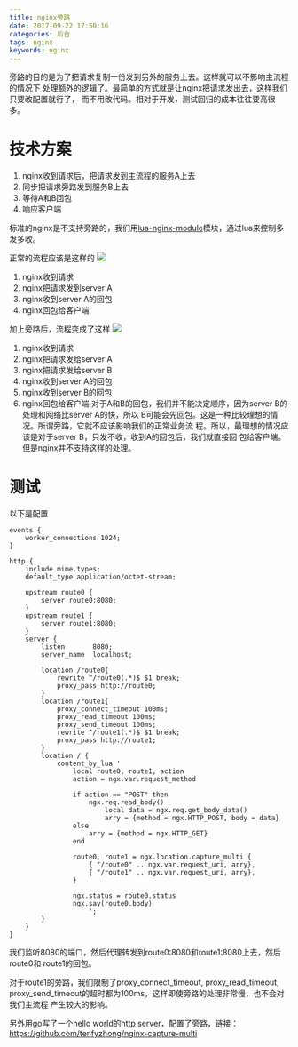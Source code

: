 ```yaml
---
title: nginx旁路
date: 2017-09-22 17:50:16
categories: 后台
tags: nginx
keywords: nginx
---
```


旁路的目的是为了把请求复制一份发到另外的服务上去。这样就可以不影响主流程的情况下
处理额外的逻辑了。最简单的方式就是让nginx把请求发出去，这样我们只要改配置就行了，
而不用改代码。相对于开发，测试回归的成本往往要高很多。

<!-- more -->

# 技术方案
1. nginx收到请求后，把请求发到主流程的服务A上去
1. 同步把请求旁路发到服务B上去
1. 等待A和B回包
1. 响应客户端

标准的nginx是不支持旁路的，我们用[lua-nginx-module][]模块，通过lua来控制多发多收。

正常的流程应该是这样的
![](https://wx3.sinaimg.cn/mw690/69472223gy1fjs9o2v1vij204g0bt3yf.jpg)
1. nginx收到请求
1. nginx把请求发到server A
1. nginx收到server A的回包
1. nginx回包给客户端

加上旁路后，流程变成了这样
![](https://wx1.sinaimg.cn/mw690/69472223gy1fjs9o3bf6dj209g0btq33.jpg)
1. nginx收到请求
1. nginx把请求发给server A
1. nginx把请求发给server B
1. nginx收到server A的回包
1. nginx收到server B的回包
1. nginx回包给客户端
对于A和B的回包，我们并不能决定顺序，因为server B的处理和网络比server A的快，所以
B可能会先回包。这是一种比较理想的情况。所谓旁路，它就不应该影响我们的正常业务流
程。所以，最理想的情况应该是对于server B，只发不收，收到A的回包后，我们就直接回
包给客户端。但是nginx并不支持这样的处理。

# 测试
以下是配置
```nginx
events {
    worker_connections 1024;
}

http {
    include mime.types;
    default_type application/octet-stream;

    upstream route0 {
        server route0:8080;
    }
    upstream route1 {
        server route1:8080;
    }
    server {
        listen       8080;
        server_name  localhost;

        location /route0{
            rewrite ^/route0(.*)$ $1 break;
            proxy_pass http://route0;
        }
        location /route1{
            proxy_connect_timeout 100ms; 
            proxy_read_timeout 100ms; 
            proxy_send_timeout 100ms;
            rewrite ^/route1(.*)$ $1 break;
            proxy_pass http://route1;
        }
        location / {
            content_by_lua '
                local route0, route1, action
                action = ngx.var.request_method

                if action == "POST" then
                    ngx.req.read_body()
                        local data = ngx.req.get_body_data()
                        arry = {method = ngx.HTTP_POST, body = data}
                else
                    arry = {method = ngx.HTTP_GET}
                end

                route0, route1 = ngx.location.capture_multi {
                    { "/route0" .. ngx.var.request_uri, arry},
                    { "/route1" .. ngx.var.request_uri, arry},
                }

                ngx.status = route0.status
                ngx.say(route0.body)
                    ';
        }
    }
}
```

我们监听8080的端口，然后代理转发到route0:8080和route1:8080上去，然后route0和
route1的回包。

对于route1的旁路，我们限制了proxy_connect_timeout, proxy_read_timeout, 
proxy_send_timeout的超时都为100ms，这样即使旁路的处理非常慢，也不会对我们主流程
产生较大的影响。


另外用go写了一个hello world的http server，配置了旁路，链接：https://github.com/tenfyzhong/nginx-capture-multi



[lua-nginx-module]: https://github.com/openresty/lua-nginx-module
